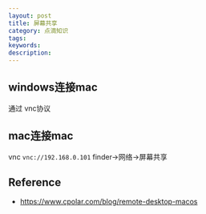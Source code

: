 ```yaml
---
layout: post
title: 屏幕共享
category: 点滴知识
tags: 
keywords: 
description: 
---
```


## windows连接mac

通过 vnc协议

## mac连接mac

vnc `vnc://192.168.0.101`
finder->网络->屏幕共享

## Reference



* <https://www.cpolar.com/blog/remote-desktop-macos>